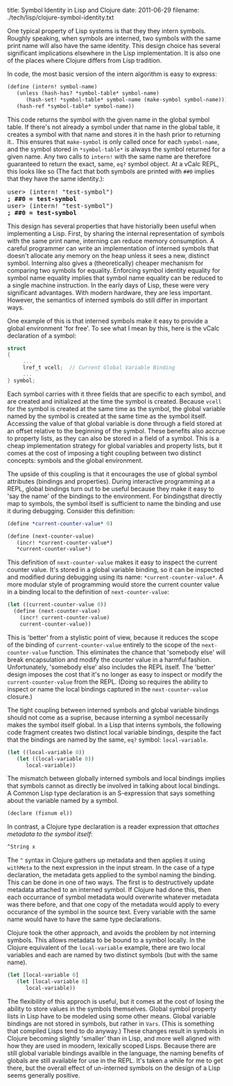 title: Symbol Identity in Lisp and Clojure
date: 2011-06-29
filename: ./tech/lisp/clojure-symbol-identity.txt


One typical property of Lisp systems is that they they intern
symbols. Roughly speaking, when symbols are interned, two symbols with
the same print name will also have the same identity. This design
choice has several significant implications elsewhere in the Lisp
implementation. It is also one of the places where Clojure differs
from Lisp tradition.

In code, the most basic version of the intern algorithm is easy to
express:

```scheme
(define (intern! symbol-name)
   (unless (hash-has? *symbol-table* symbol-name)
      (hash-set! *symbol-table* symbol-name (make-symbol symbol-name)))
   (hash-ref *symbol-table* symbol-name))
```

This code returns the symbol with the given name in the global symbol
table. If there's not already a symbol under that name in the global
table, it creates a symbol with that name and stores it in the hash
prior to returning it.. This ensures that `make-symbol` is only
called once for each `symbol-name`, and the symbol stored in
`*symbol-table*` is always the symbol returned for a given
name. Any two calls to `intern!` with the same name are
therefore guaranteed to return the exact, same, `eq?` symbol
object. At a vCalc REPL, this looks like so (The fact that both
symbols are printed with `##0` implies that they have the same
identity.):

<pre class="syntax">
user&gt; (intern! "test-symbol")
<b>; ##0 = test-symbol</b>
user&gt; (intern! "test-symbol")
<b>; ##0 = test-symbol</b>
</pre>

This design has several properties that have historially been useful
when implementing a Lisp. First, by sharing the internal
representation of symbols with the same print name, interning can
reduce memory consumption. A careful programmer can write an
implementation of interned symbols that doesn't allocate any memory on
the heap unless it sees a new, distinct symbol.  Interning also gives
a (theoretically) cheaper mechanism for comparing two symbols for
equality.  Enforcing symbol identity equality for symbol name equality
implies that symbol name equality can be reduced to a single machine
instruction. In the early days of Lisp, these were very significant
advantages. With modern hardware, they are less important. However,
the semantics of interned symbols do still differ in important ways.

One example of this is that interned symbols make it easy to provide a
global environment 'for free'. To see what I mean by this, here is
the vCalc declaration of a symbol:

```c
struct
{
     ...
     lref_t vcell;  // Current Global Variable Binding
     ...
} symbol;

```

Each symbol carries with it three fields that are specific to each
symbol, and are created and initialized at the time the symbol is
created. Because `vcell` for the symbol is created at the same
time as the symbol, the global variable named by the symbol is created
at the same time as the symbol itself.  Accessing the value of that
global variable is done through a field stored at an offset relative
to the beginning of the symbol. These benefits also accrue to property
lists, as they can also be stored in a field of a symbol. This is a
cheap implementation strategy for global variables and property lists,
but it comes at the cost of imposing a tight coupling between two
distinct concepts: symbols and the global environment.

The upside of this coupling is that it encourages the use of global
symbol attributes (bindings and properties). During interactive
programming at a REPL, global bindings turn out to be useful because
they make it easy to 'say the name' of the bindings to the
environment. For bindingsthat directly map to symbols, the symbol
itself is sufficient to name the binding and use it during
debugging. Consider this definition:

```scheme
(define *current-counter-value* 0)

(define (next-counter-value)
   (incr! *current-counter-value*)
   *current-counter-value*)
```

This definition of `next-counter-value` makes it easy to
inspect the current counter value. It's stored in a global variable
binding, so it can be inspected and modified during debugging using
its name: `*current-counter-value*`. A more modular style of
programming would store the current counter value in a binding local
to the definition of `next-counter-value`:

```scheme
(let ((current-counter-value 0))
  (define (next-counter-value)
    (incr! current-counter-value)
    current-counter-value))
```

This is 'better' from a stylistic point of view, because it reduces
the scope of the binding of `current-counter-value` entirely to
the scope of the `next-counter-value` function. This eliminates
the chance that 'somebody else' will break encapsulation and modify
the counter value in a harmful fashion. Unfortunately, 'somebody else'
also includes the REPL itself. The 'better' design imposes the cost
that it's no longer as easy to inspect or modify the
`current-counter-value` from the REPL. (Doing so requires the
ability to inspect or name the local bindings captured in the
`next-counter-value` closure.)

The tight coupling between interned symbols and global variable
bindings should not come as a suprise, because interning a symbol
necessarily makes the symbol itself global. In a Lisp that interns
symbols, the following code fragment creates two distinct local
variable bindings, despite the fact that the bindings are named by the
same, `eq?` symbol: `local-variable`.

```scheme
(let ((local-variable 0))
   (let ((local-variable 0))
      local-variable))
```

The mismatch between globally interned symbols and local bindings
implies that symbols cannot as directly be involved in talking about
local bindings. A Common Lisp type declaration is an S-expression that
says something about the variable named by a symbol.

```scheme
(declare (fixnum el))
```


In contrast, a Clojure type declaration is a reader expression that
<i>attaches metadata to the symbol itself</i>:

```clojure
^String x
```

The `^` syntax in Clojure gathers up metadata and then applies
it using `withMeta` to the next expression in the input
stream. In the case of a type declaration, the metadata gets applied
to the symbol naming the binding. This can be done in one of two
ways. The first is to destructively update metadata attached to an
interned symbol. If Clojure had done this, then each occurrance of
symbol metadata would overwrite whatever metadata was there before,
and that one copy of the metadata would apply to every occurance of
the symbol in the source text. Every variable with the same name would
have to have the same type declarations.

Clojure took the other approach, and avoids the problem by not
interning symbols. This allows metadata to be bound to a symbol
locally. In the Clojure equivalent of the `local-variable`
example, there are two local variables and each are named by two
distinct symbols (but with the same name).

```clojure
(let [local-variable 0]
   (let [local-variable 0]
      local-variable))
```

The flexibility of this approch is useful, but it comes at the cost of
losing the ability to store values in the symbols themselves. Global
symbol property lists in Lisp have to be modeled using some other
means. Global variable bindings are not stored in symbols, but rather
in `Vars`. (This is something that compiled Lisps tend to do
anyway.)  These changes result in symbols in Clojure becoming slightly
'smaller' than in Lisp, and more well aligned with how they are used
in moodern, lexically scoped Lisps. Because there are still global
variable bindings availble in the language, the naming benefits of
globals are still available for use in the REPL. It's taken a while
for me to get there, but the overall effect of un-interned symbols on
the design of a Lisp seems generally positive.
